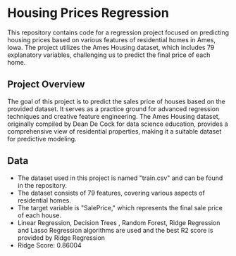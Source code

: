 # Housing Prices Regression

This repository contains code for a regression project focused on predicting housing prices based on various features of residential homes in Ames, Iowa. The project utilizes the Ames Housing dataset, which includes 79 explanatory variables, challenging us to predict the final price of each home.

## Project Overview

The goal of this project is to predict the sales price of houses based on the provided dataset. It serves as a practice ground for advanced regression techniques and creative feature engineering. The Ames Housing dataset, originally compiled by Dean De Cock for data science education, provides a comprehensive view of residential properties, making it a suitable dataset for predictive modeling.

## Data


- The dataset used in this project is named "train.csv" and can be found in the repository.
- The dataset consists of 79 features, covering various aspects of residential homes.
- The target variable is "SalePrice," which represents the final sale price of each house.
- Linear Regression, Decision Trees , Random Forest, Ridge Regression and Lasso Regression algorithms are used and the best R2 score is provided by Ridge Regression
- Ridge Score: 0.86004
